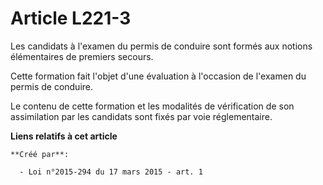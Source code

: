 # Article L221-3

Les candidats à l'examen du permis de conduire sont formés aux notions élémentaires de premiers secours. 

Cette formation fait l'objet d'une évaluation à l'occasion de l'examen du permis de conduire. 

Le contenu de cette formation et les modalités de vérification de son assimilation par les candidats sont fixés par voie
réglementaire.

**Liens relatifs à cet article**

	**Créé par**:

	  - Loi n°2015-294 du 17 mars 2015 - art. 1
